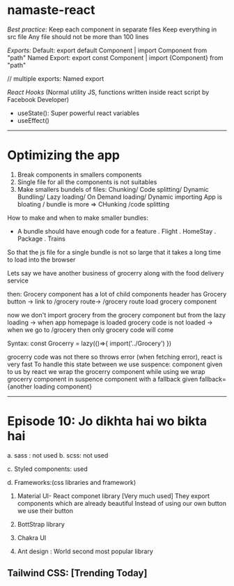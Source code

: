 # namaste-react

_Best practice:_
Keep each component in separate files
Keep everything in src file
Any file should not be more than 100 lines

_Exports:_
Default: export default Component | import Component from "path"
Named Export: export const Component | import {Component} from "path"

// multiple exports: Named export

_React Hooks_
(Normal utility JS, functions written inside react script by Facebook Developer)

- useState(): Super powerful react variables
- useEffect()



----------------------------------------------------------------
# Optimizing the app

1. Break components in smallers components
2. Single file for all the components is not suitables
3. Make smallers bundels of files: Chunking/ Code splitting/ Dynamic Bundling/ Lazy loading/ On Demand loading/ Dynamic importing 
App is bloating / bundle is more => CHunking /code splitting


How to make and when to make smaller bundles:

- A bundle should have enough code for a feature
  . Flight
  . HomeStay
  . Package
  . Trains

So that the js file for a single bundle is not so large that it takes a long time to load into the browser

Lets say we have another business of grocerry along with the food delivery service

then: Grocery component has a lot of child components
header has Grocery button -> link to /grocery route-> /grocery route load grocery component

now we don't import grocery from the grocery component but from the lazy loading
-> when app homepage is loaded grocery code is not loaded
-> when we go to /grocery then only grocery code will come

Syntax:
const Grocerry = lazy(()=>{
import('../Grocery')
})

grocerry code was not there so throws error (when fetching error), react is very fast
To handle this state between we use suspence: component given to us by react we wrap the grocerry component while using we wrap grocerry component in suspence component with a fallback given fallback={another loading component}

--------------------------------------------------------------------

# Episode 10: Jo dikhta hai wo bikta hai 
a.  sass : not used
b.  scss: not used


c. Styled components: used 

d. Frameworks:(css libraries and framework)
1. Material UI- React componet library [Very much used]
They export components which are already beautiful
Instead of using our own button we use their button 

2. BottStrap library
3. Chakra UI
4. Ant design : World second most popular library

Tailwind CSS: [Trending Today]
- 



